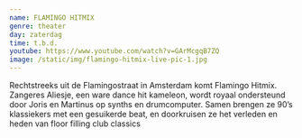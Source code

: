 ```yaml
---
name: FLAMINGO HITMIX
genre: theater
day: zaterdag
time: t.b.d.
youtube: https://www.youtube.com/watch?v=GArMcgqB7ZQ
image: /static/img/flamingo-hitmix-live-pic-1.jpg
---
```

Rechtstreeks uit de Flamingostraat in Amsterdam komt Flamingo Hitmix. Zangeres Aliesje, een ware dance  hit kameleon, wordt royaal ondersteund door Joris en Martinus op synths
en drumcomputer. Samen brengen ze 90’s klassiekers met een gesuikerde beat, en doorkruisen ze het verleden en heden van floor filling club classics